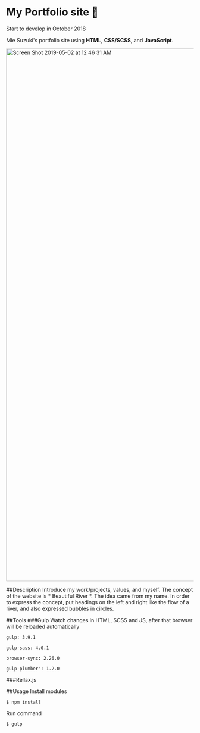 # My Portfolio site 🦄
Start to develop in October 2018

Mie Suzuki's portfolio site using **HTML**, **CSS/SCSS**, and **JavaScript**.

<img width="1430" alt="Screen Shot 2019-05-02 at 12 46 31 AM" src="https://user-images.githubusercontent.com/38636923/57063874-8a618400-6c79-11e9-837d-1032ad1ded23.png">

##Description
Introduce my work/projects, values, and myself. The concept of the website is * Beautiful River *. The idea came from my name.
In order to express the concept, put headings on the left and right like the flow of a river, and also expressed bubbles in circles.

##Tools
###Gulp
Watch changes in HTML, SCSS and JS, after that browser will be reloaded automatically

``gulp: 3.9.1``

``gulp-sass: 4.0.1``

``browser-sync: 2.26.0``

``gulp-plumber": 1.2.0``

###Rellax.js

##Usage
Install modules

``$ npm install``

Run command

``$ gulp``
